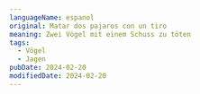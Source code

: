 ```yaml
---
languageName: espanol
original: Matar dos pajaros con un tiro
meaning: Zwei Vögel mit einem Schuss zu töten
tags:
  - Vögel
  - Jagen
pubDate: 2024-02-20
modifiedDate: 2024-02-20
---
```

